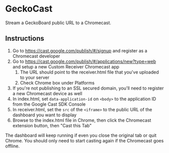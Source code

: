 # GeckoCast

Stream a GeckoBoard public URL to a Chromecast.

## Instructions

1. Go to https://cast.google.com/publish/#/signup and register as a Chromecast developer
2. Go to https://cast.google.com/publish/#/applications/new?type=web and setup a new Custom Receiver Chromecast app
    1. The URL should point to the receiver.html file that you've uploaded to your server
    2. Check Chrome box under Platforms
3. If you're not publishing to an SSL secured domain, you'll need to register a new Chromecast device as well
4. In index.html, set `data-application-id` on `<body>` to the application ID from the Google Cast SDK Console
5. In receiver.html, set the `src` of the `<iframe>` to the public URL of the dashboard you want to display
6. Browse to the index.html file in Chrome, then click the Chromecast extension button, then "Cast this Tab"

The dashboard will keep running if even you close the original tab or quit Chrome. You should only need to start casting again if the Chromecast goes offline.